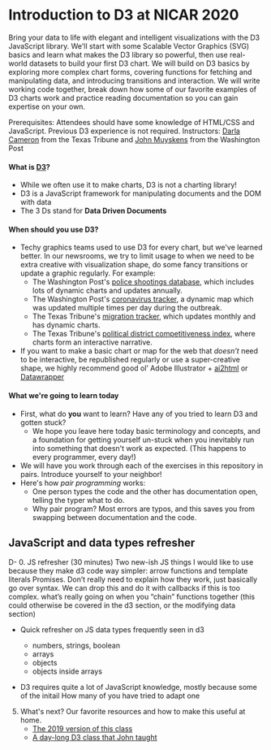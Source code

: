 # Introduction to D3 at NICAR 2020

Bring your data to life with elegant and intelligent visualizations with the D3 JavaScript library. We'll start with some Scalable Vector Graphics (SVG) basics and learn what makes the D3 library so powerful, then use real-world datasets to build your first D3 chart. We will build on D3 basics by exploring more complex chart forms, covering functions for fetching and manipulating data, and introducing transitions and interaction. We will write working code together, break down how some of our favorite examples of D3 charts work and practice reading documentation so you can gain expertise on your own.

Prerequisites: Attendees should have some knowledge of HTML/CSS and JavaScript. Previous D3 experience is not required.
Instructors: [Darla Cameron](https://www.texastribune.org/about/staff/darla-cameron/) from the Texas Tribune and [John Muyskens](https://www.washingtonpost.com/people/john-muyskens/) from the Washington Post

#### What is [D3](https://d3js.org/)?
- While we often use it to make charts, D3 is not a charting library!
- D3 is a JavaScript framework for manipulating documents and the DOM with data
- The 3 Ds stand for **Data Driven Documents**

#### When should you use D3?
- Techy graphics teams used to use D3 for every chart, but we've learned better. In our newsrooms, we try to limit usage to when we need to be extra creative with visualization shape, do some fancy transitions or update a graphic regularly. For example:
	- The Washington Post's [police shootings database](https://www.washingtonpost.com/graphics/investigations/police-shootings-database/), which includes lots of dynamic charts and updates annually.
	- The Washington Post's [coronavirus tracker](https://www.washingtonpost.com/world/2020/01/22/mapping-spread-new-coronavirus/?arc404=true), a dynamic map which was updated multiple times per day during the outbreak.
	- The Texas Tribune's [migration tracker](https://apps.texastribune.org/features/2019/migrant-texas-border-trump-policies/), which updates monthly and has dynamic charts. 
	- The Texas Tribune's [political district competitiveness index](https://apps.texastribune.org/features/2019/texas-turn-blue-voting-pattern-history/), where charts form an interactive narrative.
- If you want to make a basic chart or map for the web that *doesn’t* need to be interactive, be republished regularly or use a super-creative shape, we highly recommend good ol’ Adobe Illustrator + [ai2html](http://ai2html.org/) or [Datawrapper](https://www.datawrapper.de/)

#### What we're going to learn today
- First, what do **you** want to learn? Have any of you tried to learn D3 and gotten stuck?
	- We hope you leave here today basic terminology and concepts, and a foundation for getting yourself un-stuck when you inevitably run into something that doesn't work as expected. (This happens to every programmer, every day!)
- We will have you work through each of the exercises in this repository in pairs. Introduce yourself to your neighbor! 
- Here's how *pair programming* works:
	- One person types the code and the other has documentation open, telling the typer what to do. 
	- Why pair program? Most errors are typos, and this saves you from swapping between documentation and the code.


## JavaScript and data types refresher


D- 0. JS refresher (30 minutes)
Two new-ish JS things I would like to use because they make d3 code way simpler: arrow functions and template literals
Promises. Don’t really need to explain how they work, just basically go over syntax. We can drop this and do it with callbacks if this is too complex.
what’s really going on when you “chain” functions together (this could otherwise be covered in the d3 section, or the modifying data section)

- Quick refresher on JS data types frequently seen in d3
	- numbers, strings, boolean 
	- arrays
	- objects
	- objects inside arrays


- D3 requires quite a lot of JavaScript knowledge, mostly because some of the initail   How many of you have tried to adapt one 



5. What's next? Our favorite resources and how to make this useful at home. 
	- [The 2019 version of this class](https://github.com/csessig86/intro-to-d3-nicar-19)
	- [A day-long D3 class that John taught](https://github.com/jmuyskens/big-data-ignite-d3-workshop)
